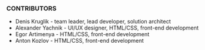 ### CONTRIBUTORS

* Denis Kruglik - team leader, lead developer, solution architect
* Alexander Yachnik - UI/UX designer, HTML/CSS, front-end development
* Egor Artimenya - HTML/CSS, front-end development
* Anton Kozlov - HTML/CSS, front-end development
